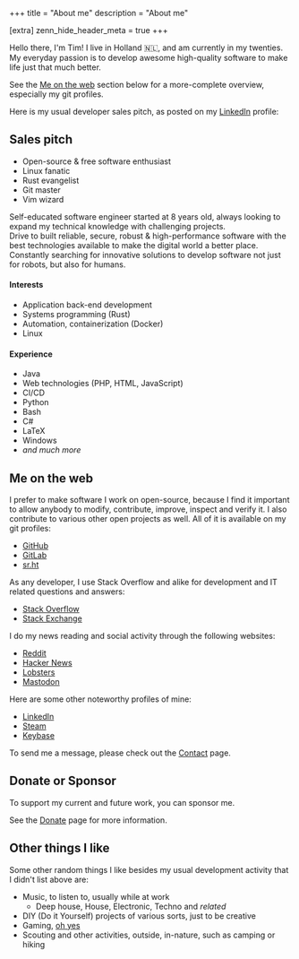 +++
title = "About me"
description = "About me"

[extra]
zenn_hide_header_meta = true
+++

Hello there, I'm Tim!
I live in Holland 🇳🇱, and am currently in my twenties.
My everyday passion is to develop awesome high-quality software to make life
just that much better.

See the [Me on the web](@/about.md#me-on-the-web) section below for a
more-complete overview, especially my git profiles.

Here is my usual developer sales pitch, as posted on my [LinkedIn][linkedin]
profile:

## Sales pitch
- Open-source & free software enthusiast
- Linux fanatic
- Rust evangelist
- Git master
- Vim wizard

Self-educated software engineer started at 8 years old, always looking to expand
my technical knowledge with challenging projects.  
Drive to built reliable, secure, robust & high-performance software with the
best technologies available to make the digital world a better place. Constantly
searching for innovative solutions to develop software not just for robots, but
also for humans.

#### Interests
- Application back-end development
- Systems programming (Rust)
- Automation, containerization (Docker)
- Linux

#### Experience
- Java
- Web technologies (PHP, HTML, JavaScript)
- CI/CD
- Python
- Bash
- C#
- LaTeX
- Windows
- _and much more_

## Me on the web
I prefer to make software I work on open-source, because I find it important to
allow anybody to modify, contribute, improve, inspect and verify it.
I also contribute to various other open projects as well.
All of it is available on my git profiles:

- [GitHub][github]
- [GitLab][gitlab]
- [sr.ht][sr.ht]

As any developer, I use Stack Overflow and alike for development and IT related
questions and answers:

- [Stack Overflow][stackoverflow]
- [Stack Exchange][stackexchange]

I do my news reading and social activity through the following websites:

- [Reddit][reddit]
- [Hacker News][hackernews]
- [Lobsters][lobsters]
- [Mastodon][mastodon]

Here are some other noteworthy profiles of mine:

- [LinkedIn][linkedin]
- [Steam][steam]
- [Keybase][keybase]

To send me a message, please check out the [Contact](@/contact.md) page.

## Donate or Sponsor
To support my current and future work, you can sponsor me.

See the [Donate](@/donate.md) page for more information.

## Other things I like
Some other random things I like besides my usual development activity that I
didn't list above are:

- Music, to listen to, usually while at work
  - Deep house, House, Electronic, Techno and _related_
- DIY (Do it Yourself) projects of various sorts, just to be creative
- Gaming, [oh yes][steam-games]
- Scouting and other activities, outside, in-nature, such as camping or hiking

[github]: https://github.com/timvisee
[gitlab]: https://gitlab.com/timvisee
[sr.ht]: https://git.sr.ht/~timvisee
[stackoverflow]: https://stackoverflow.com/users/1000145
[stackexchange]: https://stackexchange.com/users/980236?tab=accounts
[reddit]: https://reddit.com/r/timvisee
[hackernews]: https://news.ycombinator.com/user?id=timvisee
[lobsters]: https://lobste.rs/u/timvisee/
[mastodon]: https://mastodon.social/@timvisee
[linkedin]: https://linkedin.com/in/timvisee
[steam]: https://steamcommunity.com/id/timvisee
[steam-games]: https://steamcommunity.com/id/timvisee/games/?tab=all
[keybase]: https://keybase.io/timvisee
